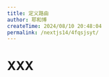 ```yaml
---
title: 定义路由
author: 耶和博
createTime: 2024/08/10 20:48:04
permalink: /nextjs14/4fqsjsyt/
---
```


# XXX